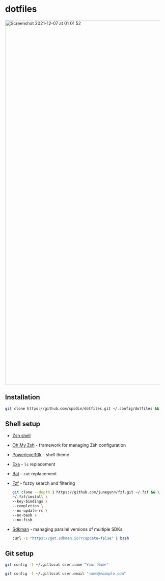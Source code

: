 # dotfiles

<img width="1186" alt="Screenshot 2021-12-07 at 01 01 52" src="https://user-images.githubusercontent.com/8811713/144936726-94545b0b-41a1-4695-ac93-f9c08e3d826b.png">

## Installation

```bash
git clone https://github.com/spodin/dotfiles.git ~/.config/dotfiles && ~/.config/dotfiles/install.sh
```

## Shell setup

- [Zsh shell](https://www.zsh.org)

- [Oh My Zsh](https://ohmyz.sh) - framework for managing Zsh configuration

- [Powerlevel10k](https://github.com/romkatv/powerlevel10k) - shell theme

- [Exa](https://the.exa.website) - `ls` replacement

- [Bat](https://github.com/sharkdp/bat) - `cat` replacement

- [Fzf](https://github.com/junegunn/fzf) - fuzzy search and filtering

  ```bash
  git clone --depth 1 https://github.com/junegunn/fzf.git ~/.fzf && \
  ~/.fzf/install \
  --key-bindings \
  --completion \
  --no-update-rc \
  --no-bash \
  --no-fish
  ```
  
- [Sdkman](https://sdkman.io) - managing parallel versions of multiple SDKs

  ```bash
  curl -s "https://get.sdkman.io?rcupdate=false" | bash
  ```
  
## Git setup

```bash
git config -f ~/.gitlocal user.name "Your Name"
```

```bash
git config -f ~/.gitlocal user.email "name@example.com"
```
